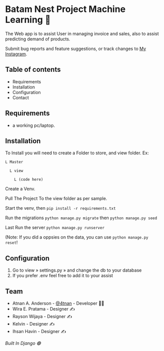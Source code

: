# Batam Nest Project Machine Learning :test_tube:

The Web app is to assist User in managing invoice and sales, also to assist predicting demand of products.

Submit bug reports and feature suggestions, or track changes to
[My Instagram](https://www.instagram.com/4tnan/).

## Table of contents

- Requirements
- Installation
- Configuration
- Contact

## Requirements

- a working pc/laptop.

## Installation

  To Install you will need to create a Folder to store, and view folder.
  Ex:
  
    L Master
     
      L view
     
        L (code here)
     
  Create a Venv.
  
  Pull The Project To the view folder as per sample.

  Start the venv, then ```pip install -r requirements.txt```
  
  Run the migrations ```python manage.py migrate``` then ```python manage.py seed```
  
  Last Run the server ```python manage.py runserver```

  (Note: If you did a oppsies on the data, you can use ```python manage.py reset```!

## Configuration

1. Go to view » settings.py » and change the db to your database
2. If you prefer .env feel free to add it to your assist
      
## Team

- Atnan A. Anderson - [@4tnan](https://www.instagram.com/4tnan/) - Developer :man_technologist:
- Wira E. Pratama - Designer :writing_hand:
- Rayson Wijaya - Designer :writing_hand:
- Kelvin - Designer :writing_hand:
- Ihsan Havin - Designer :writing_hand:


_Built In Django :green_circle:_
